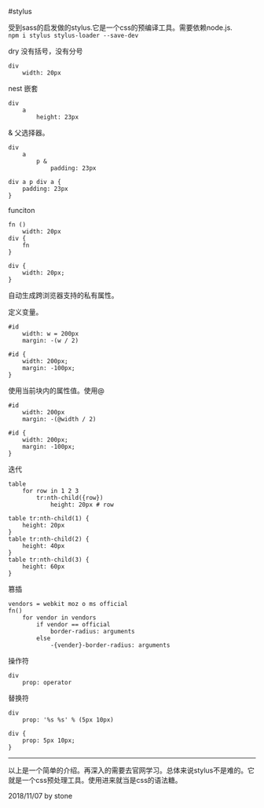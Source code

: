 #stylus

受到sass的启发做的stylus.它是一个css的预编译工具。需要依赖node.js.  
`npm i stylus stylus-loader --save-dev`  

dry 没有括号，没有分号  

    div 
        width: 20px

nest 嵌套  

    div 
        a
            height: 23px

& 父选择器。  

    div
        a
            p &
                padding: 23px

    div a p div a {
        padding: 23px
    }

funciton  

    fn () 
        width: 20px
    div {
        fn
    }

    div {
        width: 20px;
    }

自动生成跨浏览器支持的私有属性。  

定义变量。

    #id
        width: w = 200px
        margin: -(w / 2)

    #id {
        width: 200px;
        margin: -100px;
    }

使用当前块内的属性值。使用@  

    #id
        width: 200px
        margin: -(@width / 2)

    #id {
        width: 200px;
        margin: -100px;
    }

迭代  

    table
        for row in 1 2 3
            tr:nth-child({row})
                height: 20px # row

    table tr:nth-child(1) {
        height: 20px
    }
    table tr:nth-child(2) {
        height: 40px
    }
    table tr:nth-child(3) {
        height: 60px
    }

篡插  

    vendors = webkit moz o ms official
    fn()
        for vendor in vendors
            if vendor == official
                border-radius: arguments
            else
                -{vender}-border-radius: arguments

操作符  

    div
        prop: operator

替换符

    div
        prop: '%s %s' % (5px 10px)

    div {
        prop: 5px 10px;
    }

---
以上是一个简单的介绍。再深入的需要去官网学习。总体来说stylus不是难的。它就是一个css预处理工具。使用进来就当是css的语法糖。  

2018/11/07 by stone